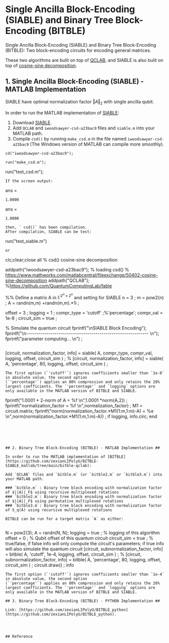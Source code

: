 # Single Ancilla Block-Encoding (SIABLE) and Binary Tree Block-Encoding (BITBLE) 
Single Ancilla Block-Encoding (SIABLE) and Binary Tree Block-Encoding (BITBLE): Two block-encoding circuits for encoding general matrices. 

These two algorithms are bulit on top of [QCLAB](https://github.com/QuantumComputingLab/qclab), and SIABLE is also bulit on top of [cosine-sine decomposition](https://www.mathworks.com/matlabcentral/fileexchange/50402-cosine-sine-decomposition).


## 1. Single Ancilla Block-Encoding (SIABLE) - MATLAB Implementation ##

SIABLE have optimal normalization factor $\Vert A\Vert_2$ with single ancilla qubit.

In order to run the MATLAB implementation of [SIABLE](https://github.com/zexianLIPolyU/BITBLE-SIABLE_matlab/tree/main/siable-qclab):

1. Download [SIABLE](https://github.com/zexianLIPolyU/BITBLE-SIABLE_matlab/tree/main/siable-qclab).
2. Add `QCLAB` and `iwoodsawyer-csd-a23bac9` files and `siable.m` into your MATLAB path.
3. Compile `csd()` by running `make_csd.m` in the file named `iwoodsawyer-csd-a23bac9` (The Windows version of MATLAB can compile more smoothly).
```
cd("iwoodsawyer-csd-a23bac9");
```
```
run("make_csd.m");
```
run("test_csd.m");
```
If the screen output:
```
ans =

    1.0000


ans =

    1.0000
```
then, ` csd()` has been compilation.
After compilation, SIABLE can be test: 

 ```
run("test_siable.m")
 ```
or

 ```
clc;clear;close all
% csd()  cosine-sine decomposition 

addpath("iwoodsawyer-csd-a23bac9"); % loading csd() % https://www.mathworks.com/matlabcentral/fileexchange/50402-cosine-sine-decomposition
addpath("QCLAB");  %https://github.com/QuantumComputingLab/fable

%% Define a matrix A in $\mathbb{C}^{2^n \times 2^n}$ and setting for SIABLE
n = 3 ;
m = pow2(n) ;
A = randn(m,m) +randn(m,m).*1i ;

offset = 3 ;
logging = 1 ;
compr_type = 'cutoff' ;%'percentage'; 
compr_val = 1e-8 ;
circuit_sim = true ;

% Simulate the quantum circuit 
fprintf("\nSIABLE Block Encoding");
fprintf("\n------------------------------------------------------------ \n");
fprintf("parameter computing... \n") ;
```
```
[circuit, normalization_factor, info] = siable( A, compr_type, compr_val, logging, offset, circuit_sim ) ;
% [circuit, normalization_factor, info] = siable( A, 'percentage', 80, logging, offset, circuit_sim ) ;
```
The first option (`'cutoff'`) ignores coefficients smaller than `1e-8` in absolute value, the second option
(`'percentage'`) applies an 80% compression and only retains the 20% largest coefficients. The `'percentage'` and `logging` options are only available in the MATLAB version of BITBLE and SIABLE.
```
fprintf("1.0001 * 2-norm of A = %f \n",1.0001 *norm(A,2)) ;
fprintf("normalization_factor = %f \n",normalization_factor) ;
M1 = circuit.matrix;
fprintf("norm(normalization_factor.*M1(1:m,1:m)-A) = %e \n",norm(normalization_factor.*M1(1:m,1:m)-A)) ;
if logging, info.circ; end 
```





## 2. Binary Tree Block-Encoding (BITBLE) - MATLAB Implementation ##

In order to run the MATLAB implementation of [BITBLE](https://github.com/zexianLIPolyU/BITBLE-SIABLE_matlab/tree/main/bitble-qclab):

Add `QCLAB` files and `bitble.m` (or `bitble2.m` or `bitble3.m`) into your MATLAB path.

### `bitble.m` : Binary tree block encoding with normalization factor of $||A||_F$ using recursive multiplexed rotations
### `bitble2.m`: Binary tree block encoding with normalization factor of $||A||_F$ using permutative multiplexed rotations
### `bitble3.m`: Binary tree block encoding with normalization factor of S_q(A) using recursive multiplexed rotations

BITBLE can be run for a target matrix `A` as either:


 ```
N = pow2(3);
A = randn(N, N);
logging = true ; % logging of this algorithm
offset = 0 ;     % Qubit offset of this quantum circuit
circuit_sim = true ; % true/false, if false info will only compute the circuit's parameters; if true info will also simulate the quantum circuit
[circuit, subnormalization_factor, info] = bitble( A, 'cutoff', 1e-4, logging, offset, circuit_sim ) ;
% [circuit, subnormalization_factor, info] = bitble( A, 'percentage', 80, logging, offset, circuit_sim ) ;
circuit.draw() ;
info

```
The first option (`'cutoff'`) ignores coefficients smaller than `1e-4` in absolute value, the second option
(`'percentage'`) applies an 80% compression and only retains the 20% largest coefficients. The `'percentage'` and `logging` options are only available in the MATLAB version of BITBLE and SIABLE.

## 3. Binary Tree Block-Encoding (BITBLE) - PYTHON Implementation ##

Link: [https://github.com/zexianLIPolyU/BITBLE_python](https://github.com/zexianLIPolyU/BITBLE_python).




## Reference
